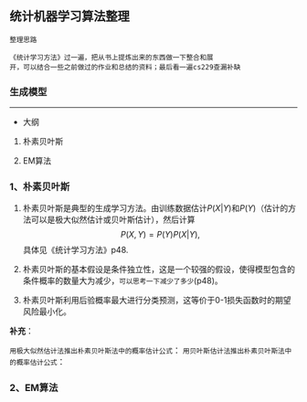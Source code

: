 ## 统计机器学习算法整理

    整理思路

    《统计学习方法》过一遍，把从书上提炼出来的东西做一下整合和展
    开，可以结合一些之前做过的作业和总结的资料；最后看一遍cs229查漏补缺

### 生成模型

----

- 大纲
1. 朴素贝叶斯

1. EM算法

### 1、朴素贝叶斯

1. 朴素贝叶斯是典型的生成学习方法。由训练数据估计$P(X|Y)$和$P(Y)$（估计的方法可以是极大似然估计或贝叶斯估计），然后计算$$P(X,Y) = P(Y)P(X|Y),$$具体见《统计学习方法》p48.

1. 朴素贝叶斯的基本假设是条件独立性，这是一个较强的假设，使得模型包含的条件概率的数量大为减少，`可以思考一下减少了多少`(p48)。

1. 朴素贝叶斯利用后验概率最大进行分类预测，这等价于0-1损失函数时的期望风险最小化。

**补充**：

`用极大似然估计法推出朴素贝叶斯法中的概率估计公式`：
`用贝叶斯估计法推出朴素贝叶斯法中的概率估计公式`：


### 2、EM算法

